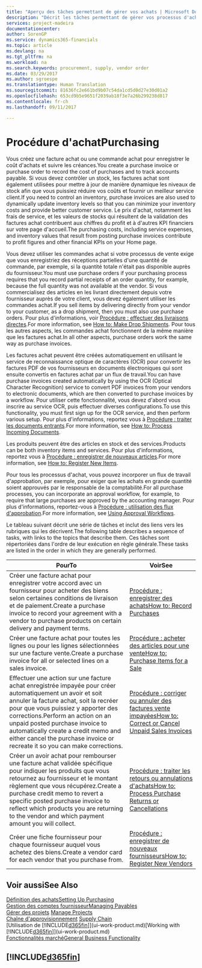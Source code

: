 ```yaml
---
title: "Aperçu des tâches permettant de gérer vos achats | Microsoft Docs"
description: "Décrit les tâches permettant de gérer vos processus d'achat ou d'approvisionnement, y compris le fonctionnement des factures achat et des commandes achat."
services: project-madeira
documentationcenter: 
author: SorenGP
ms.service: dynamics365-financials
ms.topic: article
ms.devlang: na
ms.tgt_pltfrm: na
ms.workload: na
ms.search.keywords: procurement, supply, vendor order
ms.date: 03/29/2017
ms.author: sgroespe
ms.translationtype: Human Translation
ms.sourcegitcommit: 81636fc2e661bd9b07c54da1cd5d0d27e30d01a2
ms.openlocfilehash: 653cd9b5e9651f2039ab18f3e7a26b299238d817
ms.contentlocale: fr-ch
ms.lasthandoff: 09/11/2017

---
```

# <a name="purchasing"></a><span data-ttu-id="7f441-103">Procédure d'achat</span><span class="sxs-lookup"><span data-stu-id="7f441-103">Purchasing</span></span>
<span data-ttu-id="7f441-104">Vous créez une facture achat ou une commande achat pour enregistrer le coût d'achats et suivre les créances.</span><span class="sxs-lookup"><span data-stu-id="7f441-104">You create a purchase invoice or purchase order to record the cost of purchases and to track accounts payable.</span></span> <span data-ttu-id="7f441-105">Si vous devez contrôler un stock, les factures achat sont également utilisées pour mettre à jour de manière dynamique les niveaux de stock afin que vous puissiez réduire vos coûts et fournir un meilleur service client.</span><span class="sxs-lookup"><span data-stu-id="7f441-105">If you need to control an inventory, purchase invoices are also used to dynamically update inventory levels so that you can minimize your inventory costs and provide better customer service.</span></span> <span data-ttu-id="7f441-106">Le prix d'achat, notamment les frais de service, et les valeurs de stocks qui résultent de la validation des factures achat contribuent aux chiffres du profit et à d'autres KPI financiers sur votre page d'accueil.</span><span class="sxs-lookup"><span data-stu-id="7f441-106">The purchasing costs, including service expenses, and inventory values that result from posting purchase invoices contribute to profit figures and other financial KPIs on your Home page.</span></span>

<span data-ttu-id="7f441-107">Vous devez utiliser les commandes achat si votre processus de vente exige que vous enregistriez des réceptions partielles d'une quantité de commande, par exemple, si la quantité totale n'était pas disponible auprès du fournisseur.</span><span class="sxs-lookup"><span data-stu-id="7f441-107">You must use purchase orders if your purchasing process requires that you record partial receipts of an order quantity, for example, because the full quantity was not available at the vendor.</span></span> <span data-ttu-id="7f441-108">Si vous commercialisez des articles en les livrant directement depuis votre fournisseur auprès de votre client, vous devez également utiliser les commandes achat.</span><span class="sxs-lookup"><span data-stu-id="7f441-108">If you sell items by delivering directly from your vendor to your customer, as a drop shipment, then you must also use purchase orders.</span></span> <span data-ttu-id="7f441-109">Pour plus d'informations, voir [Procédure : effectuer des livraisons directes](sales-how-drop-shipment.md).</span><span class="sxs-lookup"><span data-stu-id="7f441-109">For more information, see [How to: Make Drop Shipments](sales-how-drop-shipment.md).</span></span> <span data-ttu-id="7f441-110">Pour tous les autres aspects, les commandes achat fonctionnent de la même manière que les factures achat.</span><span class="sxs-lookup"><span data-stu-id="7f441-110">In all other aspects, purchase orders work the same way as purchase invoices.</span></span>

<span data-ttu-id="7f441-111">Les factures achat peuvent être créées automatiquement en utilisant le service de reconnaissance optique de caractères (OCR) pour convertir les factures PDF de vos fournisseurs en documents électroniques qui sont ensuite convertis en factures achat par un flux de travail.</span><span class="sxs-lookup"><span data-stu-id="7f441-111">You can have purchase invoices created automatically by using the OCR (Optical Character Recognition) service to convert PDF invoices from your vendors to electronic documents, which are then converted to purchase invoices by a workflow.</span></span> <span data-ttu-id="7f441-112">Pour utiliser cette fonctionnalité, vous devez d'abord vous inscrire au service OCR, puis effectuer diverses configurations.</span><span class="sxs-lookup"><span data-stu-id="7f441-112">To use this functionality, you must first sign up for the OCR service, and then perform various setup.</span></span> <span data-ttu-id="7f441-113">Pour plus d'informations, reportez vous à [Procédure : traiter les documents entrants](across-process-income-documents.md).</span><span class="sxs-lookup"><span data-stu-id="7f441-113">For more information, see [How to: Process Incoming Documents](across-process-income-documents.md).</span></span>      

<span data-ttu-id="7f441-114">Les produits peuvent être des articles en stock et des services.</span><span class="sxs-lookup"><span data-stu-id="7f441-114">Products can be both inventory items and services.</span></span> <span data-ttu-id="7f441-115">Pour plus d'informations, reportez vous à [Procédure : enregistrer de nouveaux articles](inventory-how-register-new-items.md).</span><span class="sxs-lookup"><span data-stu-id="7f441-115">For more information, see [How to: Register New Items](inventory-how-register-new-items.md).</span></span>

<span data-ttu-id="7f441-116">Pour tous les processus d'achat, vous pouvez incorporer un flux de travail d'approbation, par exemple, pour exiger que les achats en grande quantité soient approuvés par le responsable de la comptabilité.</span><span class="sxs-lookup"><span data-stu-id="7f441-116">For all purchase processes, you can incorporate an approval workflow, for example, to require that large purchases are approved by the accounting manager.</span></span> <span data-ttu-id="7f441-117">Pour plus d'informations, reportez-vous à [Procédure : utilisation des flux d'approbation](across-how-use-approval-workflows.md).</span><span class="sxs-lookup"><span data-stu-id="7f441-117">For more information, see [Using Approval Workflows](across-how-use-approval-workflows.md).</span></span>

<span data-ttu-id="7f441-118">Le tableau suivant décrit une série de tâches et inclut des liens vers les rubriques qui les décrivent.</span><span class="sxs-lookup"><span data-stu-id="7f441-118">The following table describes a sequence of tasks, with links to the topics that describe them.</span></span> <span data-ttu-id="7f441-119">Ces tâches sont répertoriées dans l'ordre de leur exécution en règle générale.</span><span class="sxs-lookup"><span data-stu-id="7f441-119">These tasks are listed in the order in which they are generally performed.</span></span>

| <span data-ttu-id="7f441-120">Pour</span><span class="sxs-lookup"><span data-stu-id="7f441-120">To</span></span> | <span data-ttu-id="7f441-121">Voir</span><span class="sxs-lookup"><span data-stu-id="7f441-121">See</span></span> |
| --- | --- |
| <span data-ttu-id="7f441-122">Créer une facture achat pour enregistrer votre accord avec un fournisseur pour acheter des biens selon certaines conditions de livraison et de paiement.</span><span class="sxs-lookup"><span data-stu-id="7f441-122">Create a purchase invoice to record your agreement with a vendor to purchase products on certain delivery and payment terms.</span></span> |[<span data-ttu-id="7f441-123">Procédure : enregistrer des achats</span><span class="sxs-lookup"><span data-stu-id="7f441-123">How to: Record Purchases</span></span>](purchasing-how-record-purchases.md) |
| <span data-ttu-id="7f441-124">Créer une facture achat pour toutes les lignes ou pour les lignes sélectionnées sur une facture vente.</span><span class="sxs-lookup"><span data-stu-id="7f441-124">Create a purchase invoice for all or selected lines on a sales invoice.</span></span> |[<span data-ttu-id="7f441-125">Procédure : acheter des articles pour une vente</span><span class="sxs-lookup"><span data-stu-id="7f441-125">How to: Purchase Items for a Sale</span></span>](purchasing-how-purchase-products-sale.md) |
| <span data-ttu-id="7f441-126">Effectuer une action sur une facture achat enregistrée impayée pour créer automatiquement un avoir et soit annuler la facture achat, soit la recréer pour que vous puissiez y apporter des corrections.</span><span class="sxs-lookup"><span data-stu-id="7f441-126">Perform an action on an unpaid posted purchase invoice to automatically create a credit memo and either cancel the purchase invoice or recreate it so you can make corrections.</span></span> |[<span data-ttu-id="7f441-127">Procédure : corriger ou annuler des factures vente impayées</span><span class="sxs-lookup"><span data-stu-id="7f441-127">How to: Correct or Cancel Unpaid Sales Invoices</span></span>](purchasing-how-correct-cancel-unpaid-purchase-invoices.md) |
| <span data-ttu-id="7f441-128">Créer un avoir achat pour rembourser une facture achat validée spécifique pour indiquer les produits que vous retournez au fournisseur et le montant règlement que vous récupérez.</span><span class="sxs-lookup"><span data-stu-id="7f441-128">Create a purchase credit memo to revert a specific posted purchase invoice to reflect which products you are returning to the vendor and which payment amount you will collect.</span></span> |[<span data-ttu-id="7f441-129">Procédure : traiter les retours ou annulations d'achats</span><span class="sxs-lookup"><span data-stu-id="7f441-129">How to: Process Purchase Returns or Cancellations</span></span>](purchasing-how-register-new-vendors.md) |
| <span data-ttu-id="7f441-130">Créer une fiche fournisseur pour chaque fournisseur auquel vous achetez des biens.</span><span class="sxs-lookup"><span data-stu-id="7f441-130">Create a vendor card for each vendor that you purchase from.</span></span> |[<span data-ttu-id="7f441-131">Procédure : enregistrer de nouveaux fournisseurs</span><span class="sxs-lookup"><span data-stu-id="7f441-131">How to: Register New Vendors</span></span>](purchasing-how-register-new-vendors.md) |

## <a name="see-also"></a><span data-ttu-id="7f441-132">Voir aussi</span><span class="sxs-lookup"><span data-stu-id="7f441-132">See Also</span></span>
[<span data-ttu-id="7f441-133">Définition des achats</span><span class="sxs-lookup"><span data-stu-id="7f441-133">Setting Up Purchasing</span></span>](purchasing-setup-purchasing.md)  
[<span data-ttu-id="7f441-134">Gestion des comptes fournisseur</span><span class="sxs-lookup"><span data-stu-id="7f441-134">Managing Payables</span></span>](payables-manage-payables.md)  
<span data-ttu-id="7f441-135">[Gérer des projets](projects-manage-projects.md)  </span><span class="sxs-lookup"><span data-stu-id="7f441-135">[Manage Projects](projects-manage-projects.md)  </span></span>  
<span data-ttu-id="7f441-136">[Chaîne d'approvisionnement](madeira-supply-chain.md)    </span><span class="sxs-lookup"><span data-stu-id="7f441-136">[Supply Chain](madeira-supply-chain.md)    </span></span>  
<span data-ttu-id="7f441-137">[Utilisation de [!INCLUDE[d365fin](includes/d365fin_md.md)]](ui-work-product.md)</span><span class="sxs-lookup"><span data-stu-id="7f441-137">[Working with [!INCLUDE[d365fin](includes/d365fin_md.md)]](ui-work-product.md)</span></span>  
[<span data-ttu-id="7f441-138">Fonctionnalités marché</span><span class="sxs-lookup"><span data-stu-id="7f441-138">General Business Functionality</span></span>](ui-across-business-areas.md)

## [!INCLUDE[d365fin](includes/free_trial_md.md)]
